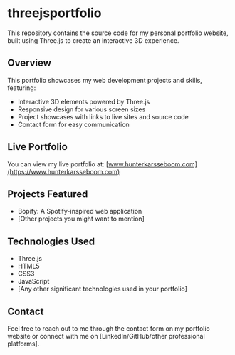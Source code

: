 # threejsportfolio

This repository contains the source code for my personal portfolio website, built using Three.js to create an interactive 3D experience.

## Overview

This portfolio showcases my web development projects and skills, featuring:

- Interactive 3D elements powered by Three.js
- Responsive design for various screen sizes
- Project showcases with links to live sites and source code
- Contact form for easy communication

## Live Portfolio

You can view my live portfolio at: [www.hunterkarsseboom.com](https://www.hunterkarsseboom.com)

## Projects Featured

- Bopify: A Spotify-inspired web application
- [Other projects you might want to mention]

## Technologies Used

- Three.js
- HTML5
- CSS3
- JavaScript
- [Any other significant technologies used in your portfolio]

## Contact

Feel free to reach out to me through the contact form on my portfolio website or connect with me on [LinkedIn/GitHub/other professional platforms].